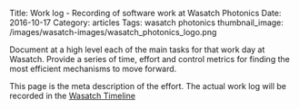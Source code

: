 Title: Work log - Recording of software work at Wasatch Photonics
Date:  2016-10-17
Category: articles
Tags: wasatch photonics
thumbnail_image: /images/wasatch-images/wasatch_photonics_logo.png



Document at a high level each of the main tasks for that work day at
Wasatch. Provide a series of time, effort and control metrics for
finding the most efficient mechanisms to move forward.

This page is the meta description of the effort. The actual work log
will be recorded in the [Wasatch Timeline](/pages/wasatch_work_log_timeline.html)

